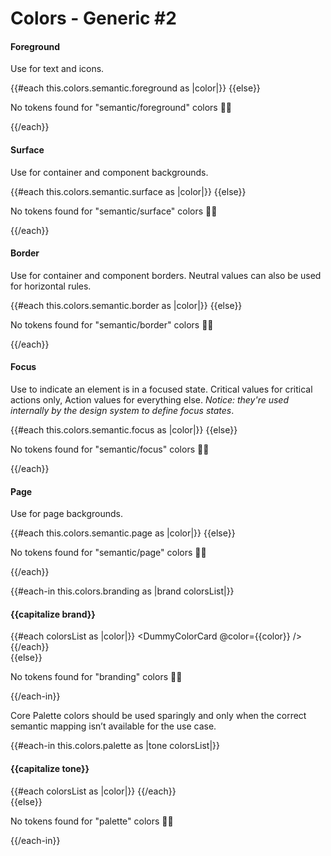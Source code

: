 <h1>Colors - Generic #2</h1>

<section data-test-percy data-section="colors-semantic">

  

  <h4 class="dummy-h4">Foreground</h4>
  <p class="dummy-paragraph">Use for text and icons.</p>
  <div class="dummy-colors-list">
    {{#each this.colors.semantic.foreground as |color|}}
      <DummyColorCard @color={{color}} />
    {{else}}
      <p class="dummy-paragraph">No tokens found for "semantic/foreground" colors 🤷‍♀️</p>
    {{/each}}
  </div>

  <h4 class="dummy-h4">Surface</h4>
  <p class="dummy-paragraph">Use for container and component backgrounds.</p>
  <div class="dummy-colors-list">
    {{#each this.colors.semantic.surface as |color|}}
      <DummyColorCard @color={{color}} />
    {{else}}
      <p class="dummy-paragraph">No tokens found for "semantic/surface" colors 🤷‍♀️</p>
    {{/each}}
  </div>

  <h4 class="dummy-h4">Border</h4>
  <p class="dummy-paragraph">Use for container and component borders. Neutral values can also be used for horizontal
    rules.</p>
  <div class="dummy-colors-list">
    {{#each this.colors.semantic.border as |color|}}
      <DummyColorCard @color={{color}} />
    {{else}}
      <p class="dummy-paragraph">No tokens found for "semantic/border" colors 🤷‍♀️</p>
    {{/each}}
  </div>

  <h4 class="dummy-h4">Focus</h4>
  <p class="dummy-paragraph">Use to indicate an element is in a focused state. Critical values for critical actions
    only, Action values for everything else.
    <em>Notice: they're used internally by the design system to define focus states</em>.</p>
  <div class="dummy-colors-list">
    {{#each this.colors.semantic.focus as |color|}}
      <DummyColorCard @color={{color}} />
    {{else}}
      <p class="dummy-paragraph">No tokens found for "semantic/focus" colors 🤷‍♀️</p>
    {{/each}}
  </div>

  <h4 class="dummy-h4">Page</h4>
  <p class="dummy-paragraph">Use for page backgrounds.</p>
  <div class="dummy-colors-list">
    {{#each this.colors.semantic.page as |color|}}
      <DummyColorCard @color={{color}} />
    {{else}}
      <p class="dummy-paragraph">No tokens found for "semantic/page" colors 🤷‍♀️</p>
    {{/each}}
  </div>

  
  {{#each-in this.colors.branding as |brand colorsList|}}
    <h4 class="dummy-h4">{{capitalize brand}}</h4>
    <div class="dummy-colors-list">
      {{#each colorsList as |color|}}
        <DummyColorCard @color={{color}} />
      {{/each}}
    </div>
  {{else}}
    <p class="dummy-paragraph">No tokens found for "branding" colors 🤷‍♀️</p>
  {{/each-in}}

  
  <p class="dummy-paragraph">Core Palette colors should be used sparingly and only when the correct semantic mapping
    isn’t available for the use case.</p>
  {{#each-in this.colors.palette as |tone colorsList|}}
    <h4 class="dummy-h4">{{capitalize tone}}</h4>
    <div class="dummy-colors-list">
      {{#each colorsList as |color|}}
        <DummyColorCard @color={{color}} />
      {{/each}}
    </div>
  {{else}}
    <p class="dummy-paragraph">No tokens found for "palette" colors 🤷‍♀️</p>
  {{/each-in}}
</section>
